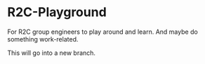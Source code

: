 # R2C-Playground
For R2C group engineers to play around and learn.
And maybe do something work-related.

This will go into a new branch.
